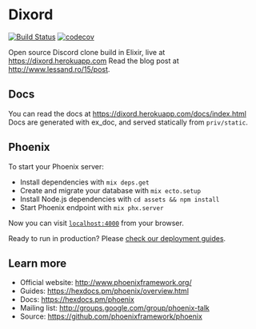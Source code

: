 # Dixord
[![Build Status](https://travis-ci.com/SolbiatiAlessandro/dixord.svg)](https://travis-ci.com/SolbiatiAlessandro/dixord) [![codecov](https://codecov.io/gh/SolbiatiAlessandro/dixord/branch/master/graph/badge.svg)](https://codecov.io/gh/SolbiatiAlessandro/dixord)

Open source Discord clone build in Elixir, live at https://dixord.herokuapp.com
Read the blog post at http://www.lessand.ro/15/post.

## Docs

You can read the docs at https://dixord.herokuapp.com/docs/index.html
Docs are generated with ex\_doc, and served statically from `priv/static`.

## Phoenix

To start your Phoenix server:

  * Install dependencies with `mix deps.get`
  * Create and migrate your database with `mix ecto.setup`
  * Install Node.js dependencies with `cd assets && npm install`
  * Start Phoenix endpoint with `mix phx.server`

Now you can visit [`localhost:4000`](http://localhost:4000) from your browser.

Ready to run in production? Please [check our deployment guides](https://hexdocs.pm/phoenix/deployment.html).

## Learn more

  * Official website: http://www.phoenixframework.org/
  * Guides: https://hexdocs.pm/phoenix/overview.html
  * Docs: https://hexdocs.pm/phoenix
  * Mailing list: http://groups.google.com/group/phoenix-talk
  * Source: https://github.com/phoenixframework/phoenix
